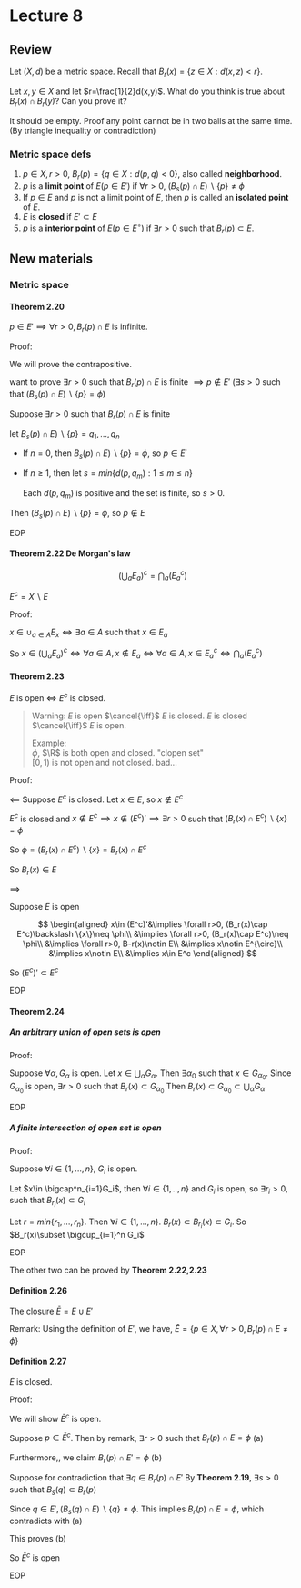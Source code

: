 # Lecture 8

## Review

Let $(X,d)$ be a metric space. Recall that $B_r(x)=\{z\in X:d(x,z)<r\}$.

Let $x,y\in X$ and let $r=\frac{1}{2}d(x,y)$. What do you think is true about $B_r(x)\cap B_r(y)$? Can you prove it?

It should be empty. Proof any point cannot be in two balls at the same time. (By triangle inequality or contradiction)

### Metric space defs

1. $p\in X,r>0$, $B_r(p)=\{q\in X:d(p,q)<0\}$, also called **neighborhood**.
2. $p$ is a **limit point** of $E(p\in E')$ if $\forall r>0$, $(B_s(p)\cap E)\backslash \{p\}\neq \phi$
3. If $p\in E$ and $p$ is not a limit point of $E$, then $p$ is called an **isolated point** of $E$.
4. $E$ is **closed** if $E'\subset E$
5. $p$ is a **interior point** of $E(p\in E^{\circ})$ if $\exists r>0$ such that $B_r(p)\subset E$.

## New materials

### Metric space

#### Theorem 2.20

$p\in E'\implies \forall r>0,B_r(p)\cap E$ is infinite.

Proof:

We will prove the contrapositive.

want to prove $\exists r>0$ such that $B_r(p)\cap E$ is finite $\implies p\notin E'$ ($\exists s>0$ such that $(B_s(p)\cap E)\backslash \{p\}=\phi$)

Suppose $\exists r>0$ such that $B_r(p)\cap E$ is finite

let $B_s(p)\cap E)\backslash \{p\}={q_1,...,q_n}$ 

- If $n=0$, then $B_s(p)\cap E)\backslash \{p\}=\phi$, so $p\in E'$
- If $n\geq 1$, then let $s=min\{d(p,q_m):1\leq m\leq n\}$

    Each $d(p,q_m)$ is positive and the set is finite, so $s>0$.

Then $(B_s(p)\cap E)\backslash \{p\}=\phi$, so $p\notin E$

EOP

#### Theorem 2.22 De Morgan's law

$$
\left(\bigcup_a E_a\right)^c=\bigcap_a(E^c_a)
$$

$E^c=X\backslash E$

Proof:

$x\in \cup_{a\in A} E_x\iff \exists a\in A$ such that $x\in E_a$

So $x\in \left(\bigcup_a E_a\right)^c\iff \forall a\in A, x\notin  E_a\iff \forall a\in A,x\in E_a^c\iff \bigcap_a(E^c_a)$

#### Theorem 2.23

$E$ is open $\iff$ $E^c$ is closed.

> Warning: $E$ is open $\cancel{\iff}$ $E$ is closed.
> $E$ is closed $\cancel{\iff}$ $E$ is open.
>
> Example:  
>$\phi$, $\R$ is both open and closed. "clopen set"  
>$[0,1)$ is not open and not closed. bad...

Proof:

$\impliedby$ Suppose $E^c$ is closed. Let $x\in E$, so $x\notin E^c$

$E^c$ is closed and $x\notin E^c\implies x\notin (E^c)'\implies \exists r >0$ such that $(B_r(x)\cap E^c)\backslash \{x\}=\phi$

So $\phi=(B_r(x)\cap E^c)\backslash \{x\}=B_r(x)\cap E^c$

So $B_r(x)\in E$

$\implies$

Suppose $E$ is open

$$
\begin{aligned}
    x\in (E^c)'&\implies \forall r>0, (B_r(x)\cap E^c)\backslash \{x\}\neq \phi\\
    &\implies \forall r>0, (B_r(x)\cap E^c)\neq \phi\\
    &\implies \forall r>0, B-r(x)\notin E\\
    &\implies x\notin  E^{\circ}\\
    &\implies x\notin E\\
    &\implies x\in E^c
\end{aligned}
$$

So $(E^c)'\subset E^c$

EOP

#### Theorem 2.24

##### An arbitrary union of open sets is open

Proof:

Suppose $\forall \alpha, G_\alpha$ is open. Let $x\in \bigcup _{\alpha} G_\alpha$. Then $\exists \alpha_0$ such that $x\in G_{\alpha_0}$. Since $G_{\alpha_0}$ is open, $\exists r>0$ such that $B_r(x)\subset G_{\alpha_0}$ Then $B_r(x)\subset G_{\alpha_0}\subset \bigcup_{\alpha} G_\alpha$

EOP

##### A finite intersection of open set is open

Proof:

Suppose $\forall i\in \{1,...,n\}$, $G_i$ is open.

Let $x\in \bigcap^n_{i=1}G_i$, then $\forall i\in \{1,..,n\}$ and $G_i$ is open, so $\exists r_i>0$, such that $B_{r_i}(x)\subset G_i$

Let $r=min\{r_1,...,r_n\}$. Then $\forall i\in \{1,...,n\}$. $B_r(x)\subset B_{r_i}(x)\subset G_i$. So $B_r(x)\subset \bigcup_{i=1}^n G_i$

EOP

The other two can be proved by **Theorem 2.22,2.23**

#### Definition 2.26

The closure $\bar{E}=E\cup E'$

Remark: Using the definition of $E'$, we have, $\bar{E}=\{p\in X,\forall r>0,B_r(p)\cap E\neq \phi\}$

#### Definition 2.27

$\bar {E}$ is closed.

Proof:

We will show $\bar{E}^c$ is open.

Suppose $p\in \bar{E}^c$. Then by remark, $\exists r>0$ such that $B_r(p)\cap E=\phi$ (a)

Furthermore,, we claim $B_r(p)\cap E'=\phi$ (b)

Suppose for contradiction that $\exists q\in B_r(p)\cap E'$ By **Theorem 2.19**, $\exists s>0$ such that $B_s(q)\subset B_r(p)$

Since $q\in E',(B_s(q)\cap E)\backslash \{q\}\neq \phi$. This implies $B_r(p)\cap E=\phi$, which contradicts with (a)

This proves (b)

So $\bar{E}^c$ is open

EOP